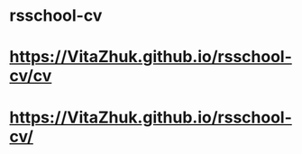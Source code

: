 # rsschool-cv
# https://VitaZhuk.github.io/rsschool-cv/cv

# https://VitaZhuk.github.io/rsschool-cv/
